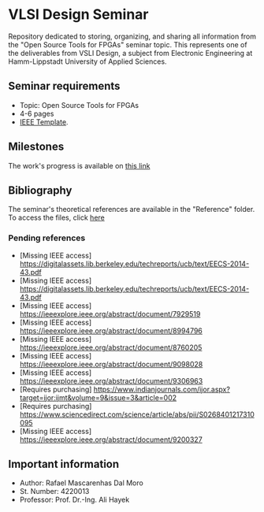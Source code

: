 # VLSI Design Seminar
Repository dedicated to storing, organizing, and sharing all information from the "Open Source Tools for FPGAs" seminar topic. This represents one of the deliverables from VSLI Design, a subject from Electronic Engineering at Hamm-Lippstadt University of Applied Sciences.

## Seminar requirements
* Topic: Open Source Tools for FPGAs
* 4-6 pages
* [IEEE Template](https://www.ieee.org/conferences/publishing/templates.html).

## Milestones
The work's progress is available on [this link](https://www.overleaf.com/read/ybyqfmctdjrm)


## Bibliography
The seminar's theoretical references are available in the "Reference" folder. To access the files, click [here](https://github.com/rafaelmdalmoro/VLSI-design-seminar/tree/main/References)

### Pending references
 * [Missing IEEE access] https://digitalassets.lib.berkeley.edu/techreports/ucb/text/EECS-2014-43.pdf
 * [Missing IEEE access] https://digitalassets.lib.berkeley.edu/techreports/ucb/text/EECS-2014-43.pdf
 * [Missing IEEE access] https://ieeexplore.ieee.org/abstract/document/7929519
 * [Missing IEEE access] https://ieeexplore.ieee.org/abstract/document/8994796
 * [Missing IEEE access] https://ieeexplore.ieee.org/abstract/document/8760205
 * [Missing IEEE access] https://ieeexplore.ieee.org/abstract/document/9098028
 * [Missing IEEE access] https://ieeexplore.ieee.org/abstract/document/9306963
 * [Requires purchasing] https://www.indianjournals.com/ijor.aspx?target=ijor:ijmt&volume=9&issue=3&article=002
 * [Requires purchasing] https://www.sciencedirect.com/science/article/abs/pii/S0268401217310095
 * [Missing IEEE access] https://ieeexplore.ieee.org/abstract/document/9200327

## Important information
* Author: Rafael Mascarenhas Dal Moro
* St. Number: 4220013
* Professor: Prof. Dr.-Ing. Ali Hayek
